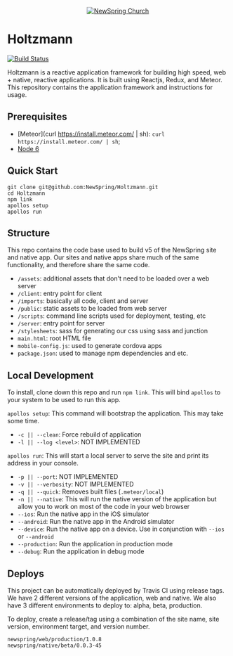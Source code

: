 <p align="center" >
  <a href="http://newspring.cc">
    <img src="https://s3.amazonaws.com/ns.images/newspring/icons/newspring-church-logo-black.png" alt="NewSpring Church" title="NewSpring Church" />
  </a>
</p>

Holtzmann
=======================
[![Build Status](https://travis-ci.org/NewSpring/Holtzmann.svg)](https://travis-ci.org/NewSpring/Holtzmann)

Holtzmann is a reactive application framework for building high speed, web + native, reactive applications. It is built using Reactjs, Redux, and Meteor. This repository contains the application framework and instructions for usage.

## Prerequisites

- [Meteor](curl https://install.meteor.com/ | sh): `curl https://install.meteor.com/ | sh`;
- [Node 6](https://nodejs.org/en/download/)

## Quick Start

```
git clone git@github.com:NewSpring/Holtzmann.git
cd Holtzmann
npm link
apollos setup
apollos run
```

## Structure

This repo contains the code base used to build v5 of the NewSpring site and native app. Our sites and native apps share much of the same functionality, and therefore share the same code.

- `/assets`: additional assets that don't need to be loaded over a web server
- `/client`: entry point for client
- `/imports`: basically all code, client and server
- `/public`: static assets to be loaded from web server
- `/scripts`: command line scripts used for deployment, testing, etc
- `/server`: entry point for server
- `/stylesheets`: sass for generating our css using sass and junction
- `main.html`: root HTML file
- `mobile-config.js`: used to generate cordova apps
- `package.json`: used to manage npm dependencies and etc.

## Local Development

To install, clone down this repo and run `npm link`. This will bind `apollos` to your system to be used to run this app.

`apollos setup`: This command will bootstrap the application. This may take some time.

  - `-c || --clean`: Force rebuild of application
  - `-l || --log <level>`: NOT IMPLEMENTED

`apollos run`: This will start a local server to serve the site and print its address in your console.

  - `-p || --port`: NOT IMPLEMENTED
  - `-v || --verbosity`: NOT IMPLEMENTED
  - `-q || --quick`: Removes built files (`.meteor/local`)
  - `-n || --native`: This will run the native version of the application but allow you to work on most of the code in your web browser
  - `--ios`: Run the native app in the iOS simulator
  - `--android`: Run the native app in the Android simulator
  - `--device`: Run the native app on a device. Use in conjunction with `--ios` or `--android`
  - `--production`: Run the application in production mode
  - `--debug`: Run the application in debug mode

## Deploys

This project can be automatically deployed by Travis CI using release tags. We have 2 different versions of the application, web and native. We also have 3 different environments to deploy to: alpha, beta, production.

To deploy, create a release/tag using a combination of the site name, site version, environment target, and version number.

```
newspring/web/production/1.0.8
newspring/native/beta/0.0.3-45
```
